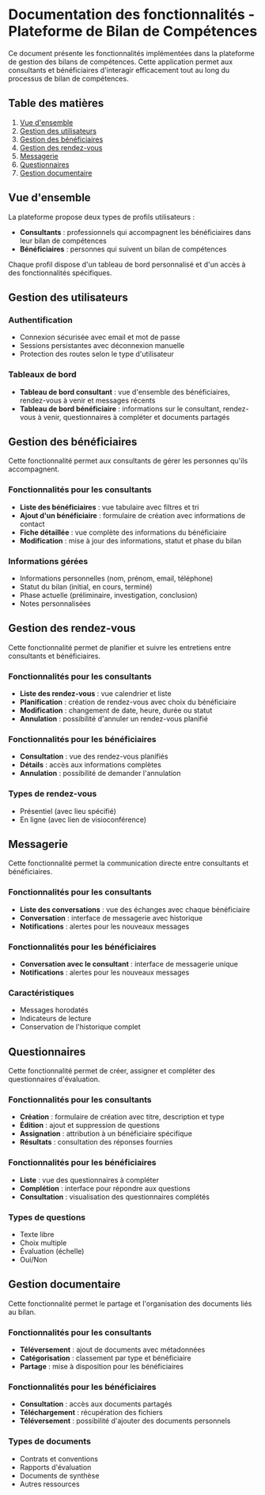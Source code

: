 # Documentation des fonctionnalités - Plateforme de Bilan de Compétences

Ce document présente les fonctionnalités implémentées dans la plateforme de gestion des bilans de compétences. Cette application permet aux consultants et bénéficiaires d'interagir efficacement tout au long du processus de bilan de compétences.

## Table des matières

1. [Vue d'ensemble](#vue-densemble)
2. [Gestion des utilisateurs](#gestion-des-utilisateurs)
3. [Gestion des bénéficiaires](#gestion-des-bénéficiaires)
4. [Gestion des rendez-vous](#gestion-des-rendez-vous)
5. [Messagerie](#messagerie)
6. [Questionnaires](#questionnaires)
7. [Gestion documentaire](#gestion-documentaire)

## Vue d'ensemble

La plateforme propose deux types de profils utilisateurs :

- **Consultants** : professionnels qui accompagnent les bénéficiaires dans leur bilan de compétences
- **Bénéficiaires** : personnes qui suivent un bilan de compétences

Chaque profil dispose d'un tableau de bord personnalisé et d'un accès à des fonctionnalités spécifiques.

## Gestion des utilisateurs

### Authentification

- Connexion sécurisée avec email et mot de passe
- Sessions persistantes avec déconnexion manuelle
- Protection des routes selon le type d'utilisateur

### Tableaux de bord

- **Tableau de bord consultant** : vue d'ensemble des bénéficiaires, rendez-vous à venir et messages récents
- **Tableau de bord bénéficiaire** : informations sur le consultant, rendez-vous à venir, questionnaires à compléter et documents partagés

## Gestion des bénéficiaires

Cette fonctionnalité permet aux consultants de gérer les personnes qu'ils accompagnent.

### Fonctionnalités pour les consultants

- **Liste des bénéficiaires** : vue tabulaire avec filtres et tri
- **Ajout d'un bénéficiaire** : formulaire de création avec informations de contact
- **Fiche détaillée** : vue complète des informations du bénéficiaire
- **Modification** : mise à jour des informations, statut et phase du bilan

### Informations gérées

- Informations personnelles (nom, prénom, email, téléphone)
- Statut du bilan (initial, en cours, terminé)
- Phase actuelle (préliminaire, investigation, conclusion)
- Notes personnalisées

## Gestion des rendez-vous

Cette fonctionnalité permet de planifier et suivre les entretiens entre consultants et bénéficiaires.

### Fonctionnalités pour les consultants

- **Liste des rendez-vous** : vue calendrier et liste
- **Planification** : création de rendez-vous avec choix du bénéficiaire
- **Modification** : changement de date, heure, durée ou statut
- **Annulation** : possibilité d'annuler un rendez-vous planifié

### Fonctionnalités pour les bénéficiaires

- **Consultation** : vue des rendez-vous planifiés
- **Détails** : accès aux informations complètes
- **Annulation** : possibilité de demander l'annulation

### Types de rendez-vous

- Présentiel (avec lieu spécifié)
- En ligne (avec lien de visioconférence)

## Messagerie

Cette fonctionnalité permet la communication directe entre consultants et bénéficiaires.

### Fonctionnalités pour les consultants

- **Liste des conversations** : vue des échanges avec chaque bénéficiaire
- **Conversation** : interface de messagerie avec historique
- **Notifications** : alertes pour les nouveaux messages

### Fonctionnalités pour les bénéficiaires

- **Conversation avec le consultant** : interface de messagerie unique
- **Notifications** : alertes pour les nouveaux messages

### Caractéristiques

- Messages horodatés
- Indicateurs de lecture
- Conservation de l'historique complet

## Questionnaires

Cette fonctionnalité permet de créer, assigner et compléter des questionnaires d'évaluation.

### Fonctionnalités pour les consultants

- **Création** : formulaire de création avec titre, description et type
- **Édition** : ajout et suppression de questions
- **Assignation** : attribution à un bénéficiaire spécifique
- **Résultats** : consultation des réponses fournies

### Fonctionnalités pour les bénéficiaires

- **Liste** : vue des questionnaires à compléter
- **Complétion** : interface pour répondre aux questions
- **Consultation** : visualisation des questionnaires complétés

### Types de questions

- Texte libre
- Choix multiple
- Évaluation (échelle)
- Oui/Non

## Gestion documentaire

Cette fonctionnalité permet le partage et l'organisation des documents liés au bilan.

### Fonctionnalités pour les consultants

- **Téléversement** : ajout de documents avec métadonnées
- **Catégorisation** : classement par type et bénéficiaire
- **Partage** : mise à disposition pour les bénéficiaires

### Fonctionnalités pour les bénéficiaires

- **Consultation** : accès aux documents partagés
- **Téléchargement** : récupération des fichiers
- **Téléversement** : possibilité d'ajouter des documents personnels

### Types de documents

- Contrats et conventions
- Rapports d'évaluation
- Documents de synthèse
- Autres ressources
